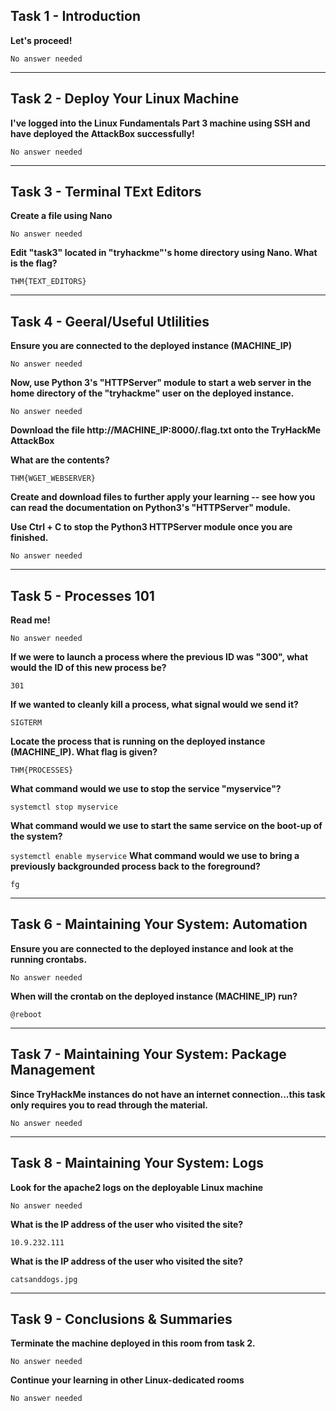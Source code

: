 ## Task 1 - Introduction
**Let's proceed!**

`No answer needed`

------------
## Task 2 - Deploy Your Linux Machine
**I've logged into the Linux Fundamentals Part 3 machine using SSH and have deployed the AttackBox successfully!**

`No answer needed`

------------
## Task 3 - Terminal TExt Editors
**Create a file using Nano**

`No answer needed`

**Edit "task3" located in "tryhackme"'s home directory using Nano. What is the flag?**

`THM{TEXT_EDITORS}`

------------
## Task 4 - Geeral/Useful Utlilities
**Ensure you are connected to the deployed instance (MACHINE_IP)**

`No answer needed`

**Now, use Python 3's "HTTPServer" module to start a web server in the home directory of the "tryhackme" user on the deployed instance.**

`No answer needed`

**Download the file http://MACHINE_IP:8000/.flag.txt onto the TryHackMe AttackBox**

**What are the contents?**

`THM{WGET_WEBSERVER}`

**Create and download files to further apply your learning -- see how you can read the documentation on Python3's "HTTPServer" module.**

**Use Ctrl + C to stop the Python3 HTTPServer module once you are finished.**

`No answer needed`

------------
## Task 5 - Processes 101
**Read me!**

`No answer needed`

**If we were to launch a process where the previous ID was "300", what would the ID of this new process be?**

`301`

**If we wanted to cleanly kill a process, what signal would we send it?**

`SIGTERM`

**Locate the process that is running on the deployed instance (MACHINE_IP). What flag is given?**

`THM{PROCESSES}`

**What command would we use to stop the service "myservice"?**

`systemctl stop myservice`

**What command would we use to start the same service on the boot-up of the system?**

`systemctl enable myservice`
**What command would we use to bring a previously backgrounded process back to the foreground?**

`fg`

------------
## Task 6 - Maintaining Your System: Automation
**Ensure you are connected to the deployed instance and look at the running crontabs.**

`No answer needed`

**When will the crontab on the deployed instance (MACHINE_IP) run?**

`@reboot`

------------
## Task 7 - Maintaining Your System: Package Management
**Since TryHackMe instances do not have an internet connection...this task only requires you to read through the material.**

`No answer needed`

------------
## Task 8 - Maintaining Your System: Logs
**Look for the apache2 logs on the deployable Linux machine**

`No answer needed`

**What is the IP address of the user who visited the site?**

`10.9.232.111`

**What is the IP address of the user who visited the site?**

`catsanddogs.jpg`

------------
## Task 9 - Conclusions & Summaries
**Terminate the machine deployed in this room from task 2.**

`No answer needed`

**Continue your learning in other Linux-dedicated rooms**

`No answer needed`
